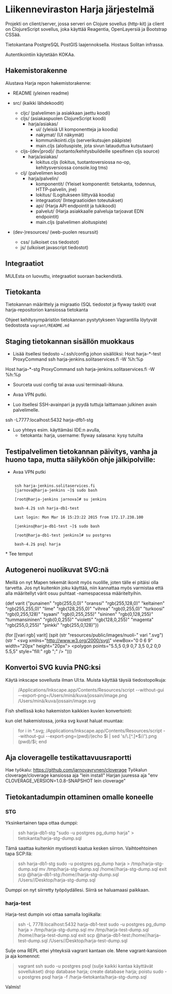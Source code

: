 # Liikenneviraston Harja järjestelmä #

Projekti on client/server, jossa serveri on Clojure sovellus (http-kit) ja
client on ClojureScript sovellus, joka käyttää Reagentia, OpenLayersiä ja Bootstrap CSSää.

Tietokantana PostgreSQL PostGIS laajennoksella. Hostaus Solitan infrassa.

Autentikointiin käytetään KOKAa.

## Hakemistorakenne ##

Alustava 
Harja repon hakemistorakenne:

- README                    (yleinen readme)

- src/                      (kaikki lähdekoodit)
  - cljc/                   (palvelimen ja asiakkaan jaettu koodi)
  - cljs/                   (asiakaspuolen ClojureScript koodi)
    - harja/asiakas/
      - ui/                 (yleisiä UI komponentteja ja koodia)
      - nakymat/            (UI näkymät)
      - kommunikointi.cljs  (serverikutsujen pääpiste)
      - main.cljs           (aloituspiste, jota sivun latauduttua kutsutaan)
  - cljs-{dev|prod}/        (tuotanto/kehitysbuildeille spesifinen cljs source)
      - harja/asiakas/
        - lokitus.cljs      (lokitus, tuotantoversiossa no-op, kehitysversiossa console.log tms)
  - clj/                    (palvelimen koodi)
    - harja/palvelin/
      - komponentit/        (Yleiset komponentit: tietokanta, todennus, HTTP-palvelin, jne)
      - lokitus/            (Logitukseen liittyvää koodia)
      - integraatiot/       (Integraatioiden toteutukset)
      - api/                (Harja API endpointit ja tukikoodi)
      - palvelut/           (Harja asiakkaalle palveluja tarjoavat EDN endpointit)
      - main.cljs           (palvelimen aloituspiste)

- (dev-)resources/          (web-puolen resurssit)
  - css/                    (ulkoiset css tiedostot)
  - js/                     (ulkoiset javascript tiedostot)


## Integraatiot

MULEsta on luovuttu, integraatiot suoraan backendistä.

## Tietokanta

Tietokannan määrittely ja migraatio (SQL tiedostot ja flyway taskit) ovat harja-repositorion kansiossa tietokanta

Ohjeet kehitysympäristön tietokannan pystytykseen Vagrantilla löytyvät tiedostosta `vagrant/README.md`


## Staging tietokannan sisällön muokkaus
* Lisää itsellesi tiedosto ~/.ssh/config johon sisällöksi:
Host harja-*-test
  ProxyCommand ssh harja-jenkins.solitaservices.fi -W %h:%p

Host harja-*-stg
  ProxyCommand ssh harja-jenkins.solitaservices.fi -W %h:%p

* Sourceta uusi config tai avaa uusi terminaali-ikkuna. 

* Avaa VPN putki.

* Luo itsellesi SSH-avainpari ja pyydä tuttuja laittamaan julkinen avain palvelimelle.

ssh -L7777:localhost:5432 harja-dfb1-stg
 * Luo yhteys esim. käyttämäsi IDE:n avulla,
    * tietokanta: harja, username: flyway salasana: kysy tutuilta

## Testipalvelimen tietokannan päivitys, vanha ja huono tapa, mutta säilyköön ohje jälkipolville:
 * Avaa VPN putki <br/>
 <code>
    ssh harja-jenkins.solitaservices.fi
    [jarnova@harja-jenkins ~]$ sudo bash <br/>
    [root@harja-jenkins jarnova]# su jenkins <br/>
    bash-4.2$ ssh harja-db1-test <br/>
    Last login: Mon Mar 16 15:23:22 2015 from 172.17.238.100 <br/>
    [jenkins@harja-db1-test ~]$ sudo bash <br/>
    [root@harja-db1-test jenkins]# su postgres <br/>
    bash-4.2$ psql harja <br/>
</code>
 * Tee temput


## Autogeneroi nuolikuvat SVG:nä
Meillä on nyt Mapen tekemät ikonit myös nuolille, joten tälle ei pitäisi olla tarvetta.
Jos nyt kuitenkin joku käyttää, niin kannattaa myös varmistaa että alla määritellyt värit osuu
puhtaat -namespacessa määriteltyihin.

(def varit {"punainen" "rgb(255,0,0)"
            "oranssi" "rgb(255,128,0)"
            "keltainen" "rgb(255,255,0)"
            "lime" "rgb(128,255,0)"
	    "vihrea" "rgb(0,255,0)"
 	    "turkoosi" "rgb(0,255,128)"
 	    "syaani" "rgb(0,255,255)"
 	    "sininen" "rgb(0,128,255)"
 	    "tummansininen" "rgb(0,0,255)"
 	    "violetti" "rgb(128,0,255)"
 	    "magenta" "rgb(255,0,255)"
 	    "pinkki" "rgb(255,0,128)"})

(for [[vari rgb] varit]
  (spit (str "resources/public/images/nuoli-" vari ".svg")
  	(str "<?xml version=\"1.0\" encoding=\"utf-8\"?>
<svg xmlns=\"http://www.w3.org/2000/svg\" viewBox=\"0 0 6 9\" width=\"20px\" height=\"20px\">
   <polygon points=\"5.5,5 0,9 0,7 3,5 0,2 0,0 5.5,5\" style=\"fill:" rgb ";\" />
</svg>")))


## Konvertoi SVG kuvia PNG:ksi

Käytä inkscape sovellusta ilman UI:ta. Muista käyttää täysiä tiedostopolkuja:
> /Applications/Inkscape.app/Contents/Resources/script --without-gui --export-png=/Users/minä/kuva/jossain/image.png /Users/minä/kuva/jossain/image.svg

Fish shellissä koko hakemiston kaikkien kuvien konvertointi:

kun olet hakemistossa, jonka svg kuvat haluat muuntaa:

> for i in *.svg; /Applications/Inkscape.app/Contents/Resources/script --without-gui --export-png=(pwd)/(echo $i | sed 's/\.[^.]*$//').png (pwd)/$i; end

## Aja cloveragelle testikattavuusraportti
Hae työkalu: https://github.com/jarnovayrynen/cloverage
Työkalun cloverage/cloverage kansiossa aja "lein install"
Harjan juuressa aja "env CLOVERAGE_VERSION=1.0.8-SNAPSHOT lein cloverage"

## Tietokantadumpin ottaminen omalle koneelle

### STG

Yksinkertainen tapa ottaa dumppi:

> ssh harja-db1-stg "sudo -u postgres pg_dump harja" > tietokanta/harja-stg-dump.sql

Tämä saattaa kuitenkin mystisesti kaatua kesken siirron.
Vaihtoehtoinen tapa SCP:llä:

> ssh harja-db1-stg
> sudo -u postgres pg_dump harja > /tmp/harja-stg-dump.sql
> mv /tmp/harja-stg-dump.sql /home/<omatunnus>/harja-stg-dump.sql
> exit
> scp <omatunnus>@harja-db1-stg:/home/<omatunnus>/harja-stg-dump.sql /Users/<omatunnus>/Desktop/harja-stg-dump.sql

Dumppi on nyt siirretty työpöydällesi. Siirrä se haluamaasi paikkaan.

### harja-test

Harja-test dumpin voi ottaa samalla logiikalla:

> ssh -L 7778:localhost:5432 harja-db1-test
> sudo -u postgres pg_dump harja > /tmp/harja-stg-dump.sql
> mv /tmp/harja-test-dump.sql /home/<omatunnus>/harja-test-dump.sql
> exit
> scp <omatunnus>@harja-db1-test:/home/<omatunnus>/harja-test-dump.sql /Users/<omatunnus>/Desktop/harja-test-dump.sql

Sulje oma REPL ettei yhteyksiä vagrant kantaan ole.
Mene vagrant-kansioon ja aja komennot:

> vagrant ssh
> sudo -u postgres psql
> (sulje kaikki kantaa käyttävät sovellukset)
> drop database harja;
> create database harja;
> poistu <ctrl-d>
> sudo -u postgres psql harja -f /harja-tietokanta/harja-stg-dump.sql

Valmis!

